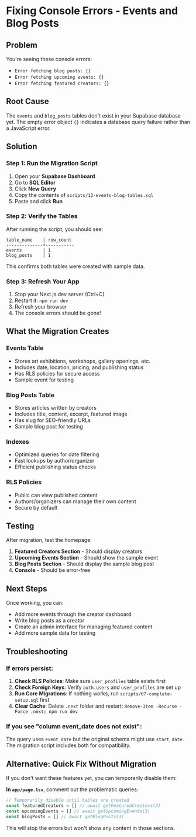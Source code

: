 # Fixing Console Errors - Events and Blog Posts

## Problem

You're seeing these console errors:
- `Error fetching blog posts: {}`
- `Error fetching upcoming events: {}`
- `Error fetching featured creators: {}`

## Root Cause

The `events` and `blog_posts` tables don't exist in your Supabase database yet. The empty error object `{}` indicates a database query failure rather than a JavaScript error.

## Solution

### Step 1: Run the Migration Script

1. Open your **Supabase Dashboard**
2. Go to **SQL Editor**
3. Click **New Query**
4. Copy the contents of `scripts/12-events-blog-tables.sql`
5. Paste and click **Run**

### Step 2: Verify the Tables

After running the script, you should see:

```
table_name    | row_count
--------------+-----------
events        | 1
blog_posts    | 1
```

This confirms both tables were created with sample data.

### Step 3: Refresh Your App

1. Stop your Next.js dev server (Ctrl+C)
2. Restart it: `npm run dev`
3. Refresh your browser
4. The console errors should be gone!

## What the Migration Creates

### Events Table
- Stores art exhibitions, workshops, gallery openings, etc.
- Includes date, location, pricing, and publishing status
- Has RLS policies for secure access
- Sample event for testing

### Blog Posts Table
- Stores articles written by creators
- Includes title, content, excerpt, featured image
- Has slug for SEO-friendly URLs
- Sample blog post for testing

### Indexes
- Optimized queries for date filtering
- Fast lookups by author/organizer
- Efficient publishing status checks

### RLS Policies
- Public can view published content
- Authors/organizers can manage their own content
- Secure by default

## Testing

After migration, test the homepage:

1. **Featured Creators Section** - Should display creators
2. **Upcoming Events Section** - Should show the sample event
3. **Blog Posts Section** - Should display the sample blog post
4. **Console** - Should be error-free

## Next Steps

Once working, you can:
- Add more events through the creator dashboard
- Write blog posts as a creator
- Create an admin interface for managing featured content
- Add more sample data for testing

## Troubleshooting

### If errors persist:

1. **Check RLS Policies**: Make sure `user_profiles` table exists first
2. **Check Foreign Keys**: Verify `auth.users` and `user_profiles` are set up
3. **Run Core Migrations**: If nothing works, run `scripts/07-complete-setup.sql` first
4. **Clear Cache**: Delete `.next` folder and restart: `Remove-Item -Recurse -Force .next; npm run dev`

### If you see "column event_date does not exist":

The query uses `event_date` but the original schema might use `start_date`. The migration script includes both for compatibility.

## Alternative: Quick Fix Without Migration

If you don't want these features yet, you can temporarily disable them:

**In `app/page.tsx`**, comment out the problematic queries:

```typescript
// Temporarily disable until tables are created
const featuredCreators = [] // await getFeaturedCreators(3)
const upcomingEvents = [] // await getUpcomingEvents(3)
const blogPosts = [] // await getBlogPosts(3)
```

This will stop the errors but won't show any content in those sections.

